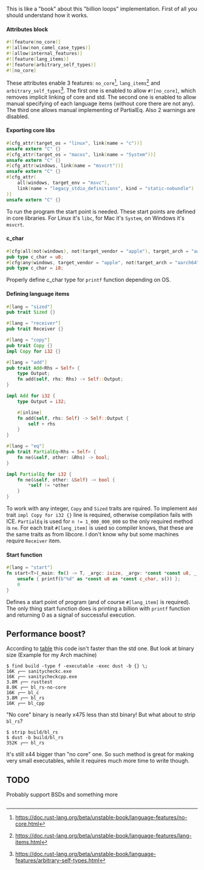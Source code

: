 This is like a "book" about this "billion loops" implementation. First of all you should understand
how it works.

#### Attributes block

```rust
#![feature(no_core)]
#![allow(non_camel_case_types)]
#![allow(internal_features)]
#![feature(lang_items)]
#![feature(arbitrary_self_types)]
#![no_core]
```

These attributes enable 3 features: `no_core`[^1], `lang_items`[^2] and `arbitrary_self_types`[^3].
The first one is enabled to allow `#![no_core]`, which removes implicit linking of core and std. The
second one is enabled to allow manual specifying of each language items (without core there are not
any). The third one allows manual implementing of PartialEq. Also 2 warnings are disabled.

[^1]: https://doc.rust-lang.org/beta/unstable-book/language-features/no-core.html

[^2]: https://doc.rust-lang.org/beta/unstable-book/language-features/lang-items.html

[^3]: https://doc.rust-lang.org/beta/unstable-book/language-features/arbitrary-self-types.html

#### Exporting core libs

```rust
#[cfg_attr(target_os = "linux", link(name = "c"))]
unsafe extern "C" {}
#[cfg_attr(target_os = "macos", link(name = "System"))]
unsafe extern "C" {}
#[cfg_attr(windows, link(name = "msvcrt"))]
unsafe extern "C" {}
#[cfg_attr(
    all(windows, target_env = "msvc"),
    link(name = "legacy_stdio_definitions", kind = "static-nobundle")
)]
unsafe extern "C" {}
```

To run the program the start point is needed. These start points are defined in core libraries. For
Linux it's `libc`, for Mac it's `System`, on Windows it's `msvcrt`.

#### c_char

```rust
#[cfg(all(not(windows), not(target_vendor = "apple"), target_arch = "aarch64"))]
pub type c_char = u8;
#[cfg(any(windows, target_vendor = "apple", not(target_arch = "aarch64")))]
pub type c_char = i8;
```

Properly define c_char type for `printf` function depending on OS.

#### Defining language items

```rust
#[lang = "sized"]
pub trait Sized {}

#[lang = "receiver"]
pub trait Receiver {}

#[lang = "copy"]
pub trait Copy {}
impl Copy for i32 {}

#[lang = "add"]
pub trait Add<Rhs = Self> {
    type Output;
    fn add(self, rhs: Rhs) -> Self::Output;
}

impl Add for i32 {
    type Output = i32;

    #[inline]
    fn add(self, rhs: Self) -> Self::Output {
        self + rhs
    }
}

#[lang = "eq"]
pub trait PartialEq<Rhs = Self> {
    fn ne(&self, other: &Rhs) -> bool;
}

impl PartialEq for i32 {
    fn ne(&self, other: &Self) -> bool {
        *self != *other
    }
}
```

To work with any integer, `Copy` and `Sized` traits are rquired. To implement `Add` trait `impl
Copy for i32 {}` line is required, otherwise compilation fails with ICE. `PartialEq` is used for
`n != 1_000_000_000` so the only required method is `ne`. For each trait `#[lang_item]` is used so
compiler knows, that these are the same traits as from libcore. I don't know why but some machines
require `Receiver` item.

#### Start function

```rust
#[lang = "start"]
fn start<T>(_main: fn() -> T, _argc: isize, _argv: *const *const u8, _: u8) -> isize {
    unsafe { printf(b"%d" as *const u8 as *const c_char, s()) };
    0
}
```

Defines a start point of program (and of course `#[lang_item]` is required). The only thing start
function does is printing a billion with `printf` function and returning 0 as a signal of
successful execution.

## Performance boost?

According to [table](../README.md#Benchmarking) this code isn't faster than the std one. But look at
binary size (Example for my Arch machine)

```shell
$ find build -type f -executable -exec dust -b {} \;
16K ┌── sanitycheckc.exe
16K ┌── sanitycheckcpp.exe
3.8M ┌── rusttest
8.0K ┌── bl_rs-no-core
16K ┌── bl_c
3.8M ┌── bl_rs
16K ┌── bl_cpp
```

"No core" binary is nearly x475 less than std binary! But what about to strip `bl_rs`?

```shell
$ strip build/bl_rs
$ dust -b build/bl_rs
352K ┌── bl_rs
```

It's still x44 bigger than "no core" one. So such method is great for making very small executables,
while it requires much more time to write though.

## TODO

Probably support BSDs and something more

```

```

